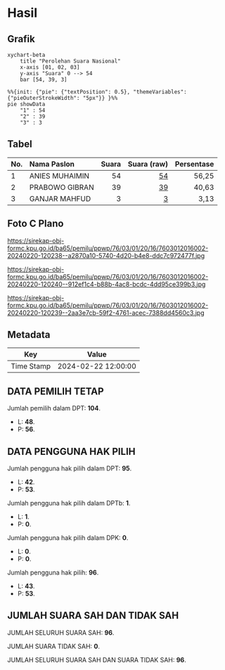 # Hasil

## Grafik

```mermaid
xychart-beta
    title "Perolehan Suara Nasional"
    x-axis [01, 02, 03]
    y-axis "Suara" 0 --> 54
    bar [54, 39, 3]
```

```mermaid
%%{init: {"pie": {"textPosition": 0.5}, "themeVariables": {"pieOuterStrokeWidth": "5px"}} }%%
pie showData
    "1" : 54
    "2" : 39
    "3" : 3
```

## Tabel

| No. | Nama Paslon    | Suara | Suara (raw) | Persentase |
|:--- |:-------------- | -----:| -----------:| ----------:|
| 1   | ANIES MUHAIMIN | 54    | [54][p-1]   | 56,25      |
| 2   | PRABOWO GIBRAN | 39    | [39][p-2]   | 40,63      |
| 3   | GANJAR MAHFUD  | 3     | [3][p-3]    | 3,13       |


[p-1]: https://github.com/gigit-pemilu/pemilu-2024/blob/main/pilpres/hitung-suara/sub/76-sulawesi-barat/sub/03-mamasa/sub/01-mambi/sub/2016-salubanua/sub/002-tps/sub/paslon-1.txt
[p-2]: https://github.com/gigit-pemilu/pemilu-2024/blob/main/pilpres/hitung-suara/sub/76-sulawesi-barat/sub/03-mamasa/sub/01-mambi/sub/2016-salubanua/sub/002-tps/sub/paslon-2.txt
[p-3]: https://github.com/gigit-pemilu/pemilu-2024/blob/main/pilpres/hitung-suara/sub/76-sulawesi-barat/sub/03-mamasa/sub/01-mambi/sub/2016-salubanua/sub/002-tps/sub/paslon-3.txt

## Foto C Plano

https://sirekap-obj-formc.kpu.go.id/ba65/pemilu/ppwp/76/03/01/20/16/7603012016002-20240220-120238--a2870a10-5740-4d20-b4e8-ddc7c972477f.jpg

https://sirekap-obj-formc.kpu.go.id/ba65/pemilu/ppwp/76/03/01/20/16/7603012016002-20240220-120240--912ef1c4-b88b-4ac8-bcdc-4dd95ce399b3.jpg

https://sirekap-obj-formc.kpu.go.id/ba65/pemilu/ppwp/76/03/01/20/16/7603012016002-20240220-120239--2aa3e7cb-59f2-4761-acec-7388dd4560c3.jpg


## Metadata

| Key        | Value               |
| ---------- | ------------------- |
| Time Stamp | 2024-02-22 12:00:00 |


## DATA PEMILIH TETAP

Jumlah pemilih dalam DPT: **104**.
 * L: **48**.
 * P: **56**.

## DATA PENGGUNA HAK PILIH

Jumlah pengguna hak pilih dalam DPT: **95**.
 * L: **42**.
 * P: **53**.

Jumlah pengguna hak pilih dalam DPTb: **1**.
 * L: **1**.
 * P: **0**.

Jumlah pengguna hak pilih dalam DPK: **0**.
 * L: **0**.
 * P: **0**.

Jumlah pengguna hak pilih: **96**.
 * L: **43**.
 * P: **53**.

## JUMLAH SUARA SAH DAN TIDAK SAH

JUMLAH SELURUH SUARA SAH: **96**.

JUMLAH SUARA TIDAK SAH: **0**.

JUMLAH SELURUH SUARA SAH DAN SUARA TIDAK SAH: **96**.


